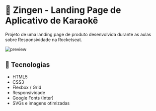 # 🎤 Zingen - Landing Page de Aplicativo de Karaokê

Projeto de uma landing page de produto desenvolvida durante as aulas sobre Responsividade na Rocketseat.
 
![preview](https://github.com/user-attachments/assets/ec7089a9-3a00-458c-ba0f-4a1ec009775e)


## 🚀 Tecnologias 

- HTML5
- CSS3
- Flexbox / Grid
- Responsividade
- Google Fonts (Inter)
- SVGs e imagens otimizadas
